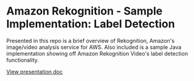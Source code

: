 # Amazon Rekognition - Sample Implementation: Label Detection

Presented in this repo is a brief overview of Rekognition, Amazon's image/video analysis service for AWS.
Also included is a sample Java implementation showing off Amazon Rekognition Video's
label detection functionality.


[View presentation doc](tutorial_docs/Rekognition_mini_demo.md)



